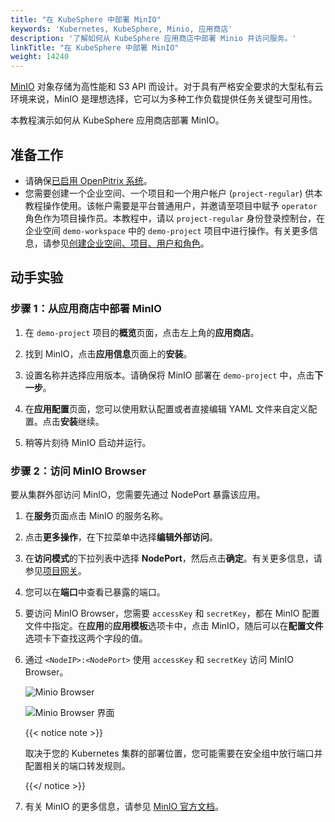 ```yaml
---
title: "在 KubeSphere 中部署 MinIO"
keywords: 'Kubernetes, KubeSphere, Minio, 应用商店'
description: '了解如何从 KubeSphere 应用商店中部署 Minio 并访问服务。'
linkTitle: "在 KubeSphere 中部署 MinIO"
weight: 14240
---
```

[MinIO](https://min.io/) 对象存储为高性能和 S3 API 而设计。对于具有严格安全要求的大型私有云环境来说，MinIO 是理想选择，它可以为多种工作负载提供任务关键型可用性。

本教程演示如何从 KubeSphere 应用商店部署 MinIO。

## 准备工作

- 请确保[已启用 OpenPitrix 系统](../../../pluggable-components/app-store/)。
- 您需要创建一个企业空间、一个项目和一个用户帐户 (`project-regular`) 供本教程操作使用。该帐户需要是平台普通用户，并邀请至项目中赋予 `operator` 角色作为项目操作员。本教程中，请以 `project-regular` 身份登录控制台，在企业空间 `demo-workspace` 中的 `demo-project` 项目中进行操作。有关更多信息，请参见[创建企业空间、项目、用户和角色](../../../quick-start/create-workspace-and-project/)。

## 动手实验

### 步骤 1：从应用商店中部署 MinIO

1. 在 `demo-project` 项目的**概览**页面，点击左上角的**应用商店**。

2. 找到 MinIO，点击**应用信息**页面上的**安装**。

3. 设置名称并选择应用版本。请确保将 MinIO 部署在 `demo-project` 中，点击**下一步**。

4. 在**应用配置**页面，您可以使用默认配置或者直接编辑 YAML 文件来自定义配置。点击**安装**继续。

5. 稍等片刻待 MinIO 启动并运行。


### 步骤 2：访问 MinIO Browser

要从集群外部访问 MinIO，您需要先通过 NodePort 暴露该应用。

1. 在**服务**页面点击 MinIO 的服务名称。

2. 点击**更多操作**，在下拉菜单中选择**编辑外部访问**。

3. 在**访问模式**的下拉列表中选择 **NodePort**，然后点击**确定**。有关更多信息，请参见[项目网关](../../../project-administration/project-gateway/)。

4. 您可以在**端口**中查看已暴露的端口。

5. 要访问 MinIO Browser，您需要 `accessKey` 和 `secretKey`，都在 MinIO 配置文件中指定。在**应用**的**应用模板**选项卡中，点击 MinIO，随后可以在**配置文件**选项卡下查找这两个字段的值。

6. 通过 `<NodeIP>:<NodePort>` 使用 `accessKey` 和 `secretKey` 访问 MinIO Browser。

   ![Minio Browser](/images/docs/zh-cn/appstore/built-in-apps/deploy-minio-on-ks/minio-browser-13.PNG)

   ![Minio Browser 界面](/images/docs/zh-cn/appstore/built-in-apps/deploy-minio-on-ks/minio-browser-interface-14.PNG)

   {{< notice note >}}

   取决于您的 Kubernetes 集群的部署位置，您可能需要在安全组中放行端口并配置相关的端口转发规则。

   {{</ notice >}} 

7. 有关 MinIO 的更多信息，请参见 [MinIO 官方文档](https://docs.min.io/)。
